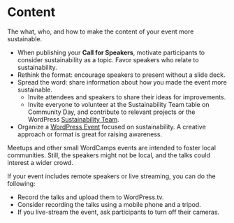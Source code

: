 # Content

The what, who, and how to make the content of your event more sustainable. 

- When publishing your **Call for Speakers**, motivate participants to consider sustainability as a topic. Favor speakers who relate to sustainability.
- Rethink the format: encourage speakers to present without a slide deck.
- Spread the word: share information about how you made the event more sustainable. 
    - Invite attendees and speakers to share their ideas for improvements. 
    - Invite everyone to volunteer at the Sustainability Team table on Community Day, and contribute to relevant projects or the WordPress [Sustainability Team](https://make.wordpress.org/sustainability/). 
- Organize a [WordPress Event](https://make.wordpress.org/community/handbook/community-deputy/other-event-formats/nextgen-wordpress-event/) focused on sustainability. A creative approach or format is great for raising awareness.

Meetups and other small WordCamps events are intended to foster local communities. Still, the speakers might not be local, and the talks could interest a wider crowd. 

If your event includes remote speakers or live streaming, you can do the following:

- Record the talks and upload them to WordPress.tv.
- Consider recording the talks using a mobile phone and a tripod.
- If you live-stream the event, ask participants to turn off their cameras. 
